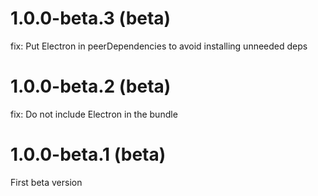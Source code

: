 # 1.0.0-beta.3 (beta)

fix: Put Electron in peerDependencies to avoid installing unneeded deps

# 1.0.0-beta.2 (beta)

fix: Do not include Electron in the bundle

# 1.0.0-beta.1 (beta)

First beta version
